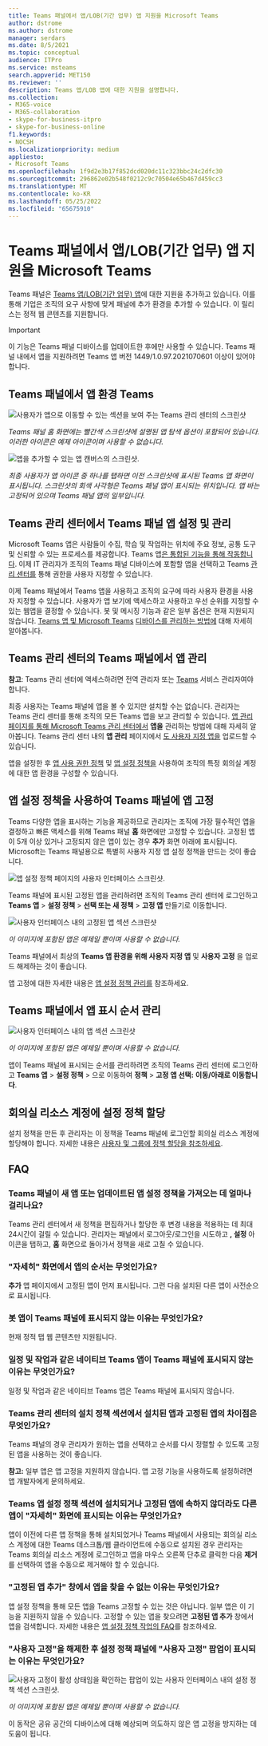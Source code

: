 ```yaml
---
title: Teams 패널에서 앱/LOB(기간 업무) 앱 지원을 Microsoft Teams
author: dstrome
ms.author: dstrome
manager: serdars
ms.date: 8/5/2021
ms.topic: conceptual
audience: ITPro
ms.service: msteams
search.appverid: MET150
ms.reviewer: ''
description: Teams 앱/LOB 앱에 대한 지원을 설명합니다.
ms.collection:
- M365-voice
- M365-collaboration
- skype-for-business-itpro
- skype-for-business-online
f1.keywords:
- NOCSH
ms.localizationpriority: medium
appliesto:
- Microsoft Teams
ms.openlocfilehash: 1f9d2e3b17f852dcd020dc11c323bbc24c2dfc30
ms.sourcegitcommit: 296862e02b548f0212c9c70504e65b467d459cc3
ms.translationtype: MT
ms.contentlocale: ko-KR
ms.lasthandoff: 05/25/2022
ms.locfileid: "65675910"
---
```

# <a name="microsoft-teams-appsline-of-business-lob-app-support-on-teams-panels"></a>Teams 패널에서 앱/LOB(기간 업무) 앱 지원을 Microsoft Teams

Teams 패널은 [Teams 앱/LOB(기간 업무) 앱](/microsoftteams/platform/overview)에 대한 지원을 추가하고 있습니다. 이를 통해 기업은 조직의 요구 사항에 맞게 패널에 추가 환경을 추가할 수 있습니다. 이 릴리스는 정적 웹 콘텐츠를 지원합니다.

> [!IMPORTANT]
> 이 기능은 Teams 패널 디바이스를 업데이트한 후에만 사용할 수 있습니다. Teams 패널 내에서 앱을 지원하려면 Teams 앱 버전 1449/1.0.97.2021070601 이상이 있어야 합니다.

## <a name="teams-app-experience-on-teams-panels"></a>Teams 패널에서 앱 환경 Teams

![사용자가 앱으로 이동할 수 있는 섹션을 보여 주는 Teams 관리 센터의 스크린샷](media/tac1update.png)

*Teams 패널 홈 화면에는 빨간색 스크린샷에 설명된 앱 탐색 옵션이 포함되어 있습니다. 이러한 아이콘은 예제 아이콘이며 사용할 수 없습니다.*

![앱을 추가할 수 있는 앱 캔버스의 스크린샷.](media/appscreen.png)

*최종 사용자가 앱 아이콘 중 하나를 탭하면 이전 스크린샷에 표시된 Teams 앱 화면이 표시됩니다. 스크린샷의 회색 사각형은 Teams 패널 앱이 표시되는 위치입니다. 앱 바는 고정되어 있으며 Teams 패널 앱의 일부입니다.*

## <a name="set-up-and-manage-teams-panels-apps-in-teams-admin-center"></a>Teams 관리 센터에서 Teams 패널 앱 설정 및 관리

Microsoft Teams 앱은 사람들이 수집, 학습 및 작업하는 위치에 주요 정보, 공통 도구 및 신뢰할 수 있는 프로세스를 제공합니다. Teams 앱[은 통합된 기능을 통해 작동합니다](/microsoftteams/platform/concepts/capabilities-overview). 이제 IT 관리자가 조직의 Teams 패널 디바이스에 포함할 앱을 선택하고 Teams [관리 센터를](https://admin.teams.microsoft.com/) 통해 권한을 사용자 지정할 수 있습니다.

이제 Teams 패널에서 Teams 앱을 사용하고 조직의 요구에 따라 사용자 환경을 사용자 지정할 수 있습니다. 사용자가 앱 보기에 액세스하고 사용하고 우선 순위를 지정할 수 있는 웹앱을 결정할 수 있습니다. 봇 및 메시징 기능과 같은 일부 옵션은 현재 지원되지 않습니다. [Teams 앱 및 Microsoft Teams](/microsoftteams/platform/overview) [디바이스를 관리하는 방법에](/microsoftteams/devices/device-management) 대해 자세히 알아봅니다.

## <a name="manage-apps-on-teams-panels-in-teams-admin-center"></a>Teams 관리 센터의 Teams 패널에서 앱 관리

**참고**: Teams 관리 센터에 액세스하려면 전역 관리자 또는 [Teams](https://admin.teams.microsoft.com/) 서비스 관리자여야 합니다.

최종 사용자는 Teams 패널에 앱을 볼 수 있지만 설치할 수는 없습니다. 관리자는 Teams 관리 센터를 통해 조직의 모든 Teams 앱을 보고 관리할 수 있습니다. [앱 관리 페이지를 통해 Microsoft Teams 관리 센터에서](/microsoftteams/manage-apps) **앱을** 관리하는 방법에 대해 자세히 알아봅니다. Teams 관리 센터 내의 **앱 관리** 페이지에서 [도 사용자 지정 앱을](/microsoftteams/manage-apps#publish-a-custom-app-to-your-organizations-app-store) 업로드할 수 있습니다.

앱을 설정한 후 [앱 사용 권한 정책](/microsoftteams/teams-app-permission-policies) 및 [앱 설정 정책을](/microsoftteams/teams-app-setup-policies) 사용하여 조직의 특정 회의실 계정에 대한 앱 환경을 구성할 수 있습니다.

## <a name="pin-apps-on-teams-panels-with-app-setup-policies"></a>앱 설정 정책을 사용하여 Teams 패널에 앱 고정

Teams 다양한 앱을 표시하는 기능을 제공하므로 관리자는 조직에 가장 필수적인 앱을 결정하고 빠른 액세스를 위해 Teams 패널 **홈** 화면에만 고정할 수 있습니다. 고정된 앱이 5개 이상 있거나 고정되지 않은 앱이 있는 경우 **추가** 화면 아래에 표시됩니다. Microsoft는 Teams 패널용으로 특별히 사용자 지정 앱 설정 정책을 만드는 것이 좋습니다.

![앱 설정 정책 페이지의 사용자 인터페이스 스크린샷.](media/appsetup1.png)

Teams 패널에 표시된 고정된 앱을 관리하려면 조직의 Teams 관리 센터에 로그인하고 **Teams 앱** \> **설정 정책** \> **선택 또는 새 정책** \> **고정 앱** 만들기로 이동합니다.

![사용자 인터페이스 내의 고정된 앱 섹션 스크린샷](media/appsetup2.png)

*이 이미지에 포함된 앱은 예제일 뿐이며 사용할 수 없습니다.*

Teams 패널에서 최상의 **Teams 앱 환경을 위해 사용자 지정 앱** 및 **사용자 고정** 을 업로드 해제하는 것이 좋습니다.

앱 고정에 대한 자세한 내용은 [앱 설정 정책 관리를](/microsoftteams/teams-app-setup-policies) 참조하세요.

## <a name="manage-apps-display-order-in-teams-panels"></a>Teams 패널에서 앱 표시 순서 관리

![사용자 인터페이스 내의 앱 섹션 스크린샷](media/appsetup3.png)

*이 이미지에 포함된 앱은 예제일 뿐이며 사용할 수 없습니다.*

앱이 Teams 패널에 표시되는 순서를 관리하려면 조직의 Teams 관리 센터에 로그인하고 **Teams 앱** \> **설정 정책** \> 으로 이동하여 **정책** \> **고정 앱 선택:** **이동/아래로 이동합니다**.

## <a name="assigning-setup-policies-to-a-room-resource-account"></a>회의실 리소스 계정에 설정 정책 할당

설치 정책을 만든 후 관리자는 이 정책을 Teams 패널에 로그인할 회의실 리소스 계정에 할당해야 합니다. 자세한 내용은 [사용자 및 그룹에 정책 할당을 참조하세요](/microsoftteams/assign-policies-users-and-groups).

## <a name="faq"></a>FAQ

### <a name="how-long-does-it-take-for-teams-panels-to-get-the-new-or-updated-app-setup-policies"></a>Teams 패널이 새 앱 또는 업데이트된 앱 설정 정책을 가져오는 데 얼마나 걸리나요?

Teams 관리 센터에서 새 정책을 편집하거나 할당한 후 변경 내용을 적용하는 데 최대 24시간이 걸릴 수 있습니다. 관리자는 패널에서 로그아웃/로그인을 시도하고 **, 설정** 아이콘을 탭하고, **홈** 화면으로 돌아가서 정책을 새로 고칠 수 있습니다.

### <a name="what-is-the-ordering-of-the-apps-on-the-more-screen"></a>"자세히" 화면에서 앱의 순서는 무엇인가요?

**추가** 앱 페이지에서 고정된 앱이 먼저 표시됩니다. 그런 다음 설치된 다른 앱이 사전순으로 표시됩니다.

### <a name="why-are-bot-apps-not-showing-up-on-teams-panels"></a>봇 앱이 Teams 패널에 표시되지 않는 이유는 무엇인가요?

현재 정적 탭 웹 콘텐츠만 지원됩니다.

### <a name="why-are-native-teams-apps-such-as-calendar-and-tasks-not-appearing-on-teams-panels"></a>일정 및 작업과 같은 네이티브 Teams 앱이 Teams 패널에 표시되지 않는 이유는 무엇인가요?

일정 및 작업과 같은 네이티브 Teams 앱은 Teams 패널에 표시되지 않습니다.

### <a name="in-the-teams-admin-center-under-the-setup-policies-section-what-is-the-difference-between-installed-apps-and-pinned-apps"></a>Teams 관리 센터의 설치 정책 섹션에서 설치된 앱과 고정된 앱의 차이점은 무엇인가요?

Teams 패널의 경우 관리자가 원하는 앱을 선택하고 순서를 다시 정렬할 수 있도록 고정된 앱을 사용하는 것이 좋습니다.

**참고:** 일부 앱은 앱 고정을 지원하지 않습니다. 앱 고정 기능을 사용하도록 설정하려면 앱 개발자에게 문의하세요.

### <a name="why-are-other-apps-appearing-in-the-more-screen-even-though-they-are-not-part-of-the-installed-or-pinned-apps-in-the-teams-app-setup-policy-section"></a>Teams 앱 설정 정책 섹션에 설치되거나 고정된 앱에 속하지 않더라도 다른 앱이 "자세히" 화면에 표시되는 이유는 무엇인가요?

앱이 이전에 다른 앱 정책을 통해 설치되었거나 Teams 패널에서 사용되는 회의실 리소스 계정에 대한 Teams 데스크톱/웹 클라이언트에 수동으로 설치된 경우 관리자는 Teams 회의실 리소스 계정에 로그인하고 앱을 마우스 오른쪽 단추로 클릭한 다음 **제거** 를 선택하여 앱을 수동으로 제거해야 할 수 있습니다.

### <a name="why-cant-i-find-an-app-in-the-add-pinned-apps-pane"></a>"고정된 앱 추가" 창에서 앱을 찾을 수 없는 이유는 무엇인가요?

앱 설정 정책을 통해 모든 앱을 Teams 고정할 수 있는 것은 아닙니다. 일부 앱은 이 기능을 지원하지 않을 수 있습니다. 고정할 수 있는 앱을 찾으려면 **고정된 앱 추가** 창에서 앱을 검색합니다. 자세한 내용은 [앱 설정 정책 작업의 FAQ](/microsoftteams/teams-app-setup-policies#why-cant-i-find-an-app-in-the-add-pinned-apps-pane)를 참조하세요.

### <a name="why-am-i-seeing-an-user-pinning-pop-up-in-the-setup-policies-panel-after-i-turn-off-user-pinning"></a>"사용자 고정"을 해제한 후 설정 정책 패널에 "사용자 고정" 팝업이 표시되는 이유는 무엇인가요?

![사용자 고정이 활성 상태임을 확인하는 팝업이 있는 사용자 인터페이스 내의 설정 정책 섹션 스크린샷.](media/appsetup4.png)

*이 이미지에 포함된 앱은 예제일 뿐이며 사용할 수 없습니다.*

이 동작은 공유 공간의 디바이스에 대해 예상되며 의도하지 않은 앱 고정을 방지하는 데 도움이 됩니다.
